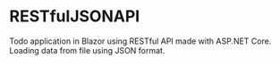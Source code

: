 # RESTfulJSONAPI
Todo application in Blazor using RESTful API made with ASP.NET Core. Loading data from file using JSON format.
